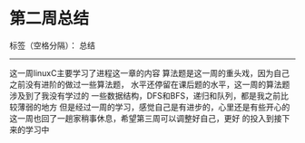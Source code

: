 # 第二周总结

标签（空格分隔）： 总结

---

这一周linuxC主要学习了进程这一章的内容
算法题是这一周的重头戏，因为自己之前没有进阶的做过一些算法题，
水平还停留在课后题的水平，这一周的算法题涉及到了我没有学过的
一些数据结构，DFS和BFS，递归和队列，都是我之前比较薄弱的地方
但是经过一周的学习，感觉自己是有进步的，心里还是有些开心的
这一周也回了一趟家稍事休息，希望第三周可以调整好自己，更好
的投入到接下来的学习中
